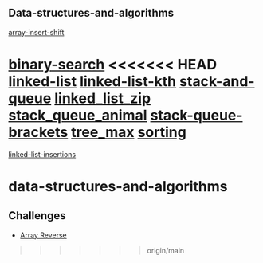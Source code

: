
## Data-structures-and-algorithms

[array-insert-shift](./insert/inser.py)
[](./reverse-array/datastructures-and-algorithms.py)

[](./insert/)
[](./reverse-array/)
[binary-search](./binary_search/README.md)
<<<<<<< HEAD
[linked-list](./linked-list/linked-list.md)
[linked-list-kth](./linked-list-kth/linked-list-kth.md)
[stack-and-queue](./stack_and_queue/stack_and_queue.md)
[linked_list_zip](./linked_list_zip/linked_list_zip.md)
[stack_queue_animal](./stack_queue_animal_shelter/stack_queue_animal.md)
[stack-queue-brackets](./stack_queue_brackets/stack_queue_brackets.md)
[tree_max](./tree_max/tree_max.md)
[sorting](./sorting/sort.md)
=======
<!-- [linked-list](./linked-list/linked-list.md) -->
[linked-list-insertions](./linked_list/linked_list.md)

# data-structures-and-algorithms




## Challenges

  - [Array Reverse](./challenges/array_reverse.md)
>>>>>>> origin/main
